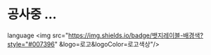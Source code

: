 # 공사중 ...
language
<img src="https://img.shields.io/badge/뱃지레이블-배경색?style="#007396" &logo=로고&logoColor=로고색상"/></a>
